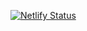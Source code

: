 

[![Netlify Status](https://api.netlify.com/api/v1/badges/58d0c18b-5d48-4347-bf47-1fb6c8b57043/deploy-status)](https://app.netlify.com/sites/cleverton-br-frontend/deploys)






